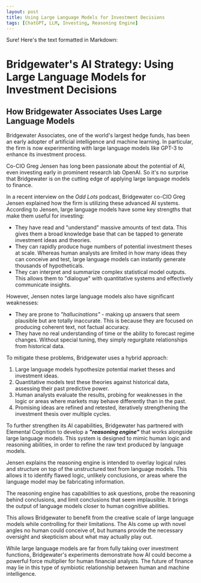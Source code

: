 ```yaml
---
layout: post
title: Using Large Language Models for Investment Decisions
tags: [ChatGPT, LLM, Investing, Reasoning Engine]
---
```


Sure! Here's the text formatted in Markdown:

# Bridgewater's AI Strategy: Using Large Language Models for Investment Decisions

## How Bridgewater Associates Uses Large Language Models

Bridgewater Associates, one of the world's largest hedge funds, has been an early adopter of artificial intelligence and machine learning. In particular, the firm is now experimenting with large language models like GPT-3 to enhance its investment process.

Co-CIO Greg Jensen has long been passionate about the potential of AI, even investing early in prominent research lab OpenAI. So it's no surprise that Bridgewater is on the cutting edge of applying large language models to finance.

In a recent interview on the *Odd Lots* podcast, Bridgewater co-CIO Greg Jensen explained how the firm is utilizing these advanced AI systems. According to Jensen, large language models have some key strengths that make them useful for investing:

- They have read and "understand" massive amounts of text data. This gives them a broad knowledge base that can be tapped to generate investment ideas and theories.
- They can rapidly produce huge numbers of potential investment theses at scale. Whereas human analysts are limited in how many ideas they can conceive and test, large language models can instantly generate thousands of hypotheticals.
- They can interpret and summarize complex statistical model outputs. This allows them to "dialogue" with quantitative systems and effectively communicate insights.

However, Jensen notes large language models also have significant weaknesses:

- They are prone to *"hallucinations"* - making up answers that seem plausible but are totally inaccurate. This is because they are focused on producing coherent text, not factual accuracy.
- They have no real understanding of time or the ability to forecast regime changes. Without special tuning, they simply regurgitate relationships from historical data.

To mitigate these problems, Bridgewater uses a hybrid approach:

1. Large language models hypothesize potential market theses and investment ideas.
2. Quantitative models test these theories against historical data, assessing their past predictive power.
3. Human analysts evaluate the results, probing for weaknesses in the logic or areas where markets may behave differently than in the past.
4. Promising ideas are refined and retested, iteratively strengthening the investment thesis over multiple cycles.

To further strengthen its AI capabilities, Bridgewater has partnered with Elemental Cognition to develop a ***"reasoning engine"*** that works alongside large language models. This system is designed to mimic human logic and reasoning abilities, in order to refine the raw text produced by language models.

Jensen explains the reasoning engine is intended to overlay logical rules and structure on top of the unstructured text from language models. This allows it to identify flawed logic, unlikely conclusions, or areas where the language model may be fabricating information.

The reasoning engine has capabilities to ask questions, probe the reasoning behind conclusions, and limit conclusions that seem implausible. It brings the output of language models closer to human cognitive abilities.

This allows Bridgewater to benefit from the creative scale of large language models while controlling for their limitations. The AIs come up with novel angles no human could conceive of, but humans provide the necessary oversight and skepticism about what may actually play out.

While large language models are far from fully taking over investment functions, Bridgewater's experiments demonstrate how AI could become a powerful force multiplier for human financial analysts. The future of finance may lie in this type of symbiotic relationship between human and machine intelligence.
